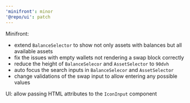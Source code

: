 ```yaml
---
'minifront': minor
'@repo/ui': patch
---
```


Minifront: 
- extend `BalanceSelector` to show not only assets with balances but all available assets 
- fix the issues with empty wallets not rendering a swap block correctly
- reduce the height of `BalanceSelecor` and `AssetSelector` to `90dvh`
- auto focus the search inputs in `BalanceSelecor` and `AssetSelector`
- change validations of the swap input to allow entering any possible values

UI: allow passing HTML attributes to the `IconInput` component
